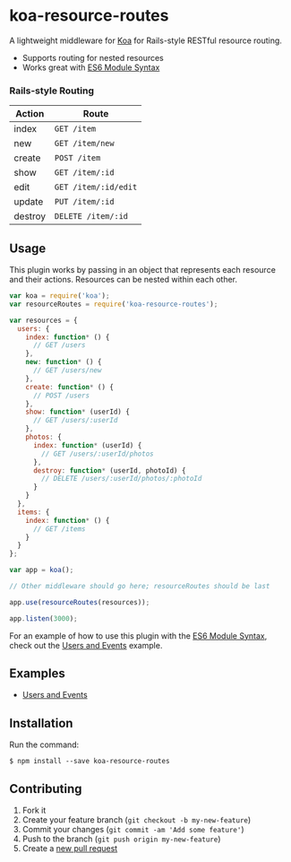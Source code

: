 # koa-resource-routes

A lightweight middleware for [Koa](http://koajs.com/) for Rails-style RESTful resource routing.

* Supports routing for nested resources
* Works great with [ES6 Module Syntax](http://www.2ality.com/2014/09/es6-modules-final.html)

### Rails-style Routing

| **Action** | **Route**            |
|------------|----------------------|
| index      | `GET /item`          |
| new        | `GET /item/new`      |
| create     | `POST /item`         |
| show       | `GET /item/:id`      |
| edit       | `GET /item/:id/edit` |
| update     | `PUT /item/:id`      |
| destroy    | `DELETE /item/:id`   |

## Usage

This plugin works by passing in an object that represents each resource and their actions.
Resources can be nested within each other.

```js
var koa = require('koa');
var resourceRoutes = require('koa-resource-routes');

var resources = {
  users: {
    index: function* () {
      // GET /users
    },
    new: function* () {
      // GET /users/new
    },
    create: function* () {
      // POST /users
    },
    show: function* (userId) {
      // GET /users/:userId
    },
    photos: {
      index: function* (userId) {
        // GET /users/:userId/photos
      },
      destroy: function* (userId, photoId) {
        // DELETE /users/:userId/photos/:photoId
      }
    }
  },
  items: {
    index: function* () {
      // GET /items
    }
  }
};

var app = koa();

// Other middleware should go here; resourceRoutes should be last

app.use(resourceRoutes(resources));

app.listen(3000);
```

For an example of how to use this plugin with the
[ES6 Module Syntax](http://www.2ality.com/2014/09/es6-modules-final.html), check out the
[Users and Events](./tree/examples/users-and-events) example.

## Examples

* [Users and Events](./tree/examples/users-and-events)

## Installation

Run the command:

    $ npm install --save koa-resource-routes

## Contributing

1. Fork it
2. Create your feature branch (`git checkout -b my-new-feature`)
3. Commit your changes (`git commit -am 'Add some feature'`)
4. Push to the branch (`git push origin my-new-feature`)
5. Create a [new pull request](../../pull/new/master)
